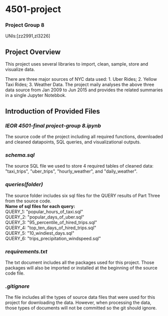 # 4501-project
### Project Group 8   
UNIs:[zz2991,zl3226]

## Project Overview
This project uses several libraries to import, clean, sample, store and visualize data. 

There are three major sources of NYC data used: 1. Uber Rides; 2. Yellow Taxi Rides; 3. Weather Data. The project maily analyses the above three data source from Jan 2009 to Jun 2015 and provides the related summaries in a single Jupyter Notebbok.

## Introduction of Provided Files
### ***IEOR 4501-final project-group 8.ipynb***  
The source code of the project including all required functions, downloaded and cleaned datapoints, SQL queries, and visualizational outputs.
   
### ***schema.sql***   
The source SQL file we used to store 4 required tables of cleaned data: "taxi_trips", "uber_trips", "hourly_weather", and "daily_weather".

### ***queries(folder)***   
The source folder includes six sql files for the QUERY results of Part Three from the source code.    
__Name of sql files for each query:__      
QUERY_1: "popular_hours_of_taxi.sql"   
QUERY_2: "popular_days_of_uber.sql"   
QUERY_3: "95_percentile_of_hired_trips.sql"   
QUERY_4: "top_ten_days_of_hired_trips.sql"   
QUERY_5: "10_windiest_days.sql"   
QUERY_6: "trips_precipitation_windspeed.sql"   

### ***requirements.txt***   
The txt document includes all the packages used for this project. Those packages will also be imported or installed at the beginning of the source code file.


### ***.gitignore***   
The file includes all the types of source data files that were used for this project for downloading the data. However, when processing the data, those types of documents will not be committed so the git should ignore.
